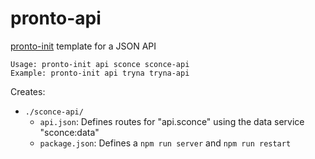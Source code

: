 # pronto-api

[pronto-init](https://github.com/prontotype-us/pronto-init) template for a JSON API

```
Usage: pronto-init api sconce sconce-api
Example: pronto-init api tryna tryna-api
```

Creates:

* `./sconce-api/`
    * `api.json`: Defines routes for "api.sconce" using the data service "sconce:data"
    * `package.json`: Defines a `npm run server` and `npm run restart`

